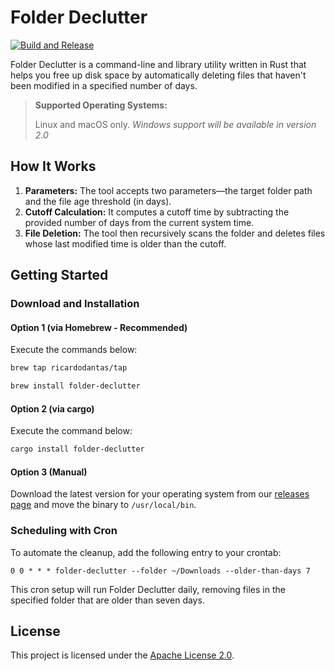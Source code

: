 # Folder Declutter

[![Build and Release](https://github.com/ricardodantas/folder-declutter/actions/workflows/release.yml/badge.svg)](https://github.com/ricardodantas/folder-declutter/actions/workflows/release.yml)

Folder Declutter is a command-line and library utility written in Rust that helps you free up disk space by automatically deleting files that haven't been modified in a specified number of days.

> **Supported Operating Systems:**
>
> Linux and macOS only. *Windows support will be available in version 2.0*

## How It Works

1. **Parameters:** The tool accepts two parameters—the target folder path and the file age threshold (in days).
2. **Cutoff Calculation:** It computes a cutoff time by subtracting the provided number of days from the current system time.
3. **File Deletion:** The tool then recursively scans the folder and deletes files whose last modified time is older than the cutoff.

## Getting Started

### Download and Installation

#### Option 1 (via Homebrew - Recommended)

Execute the commands below:

```bash
brew tap ricardodantas/tap
```

```bash
brew install folder-declutter
```

#### Option 2 (via cargo)

Execute the command below:

```bash
cargo install folder-declutter
```

#### Option 3 (Manual)

Download the latest version for your operating system from our [releases page](https://github.com/ricardodantas/folder-declutter/releases) and move the binary to `/usr/local/bin`.

### Scheduling with Cron

To automate the cleanup, add the following entry to your crontab:

```crontab
0 0 * * * folder-declutter --folder ~/Downloads --older-than-days 7
```

This cron setup will run Folder Declutter daily, removing files in the specified folder that are older than seven days.

## License

This project is licensed under the [Apache License 2.0](LICENSE).
